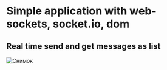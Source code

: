 <h1>Simple application with web-sockets, socket.io, dom</h1>
<h2>Real time send and get messages as list</h2>

![Снимок](https://github.com/user-attachments/assets/d71c4c9e-eddd-46b2-bf42-ffd82f1e56b6)
